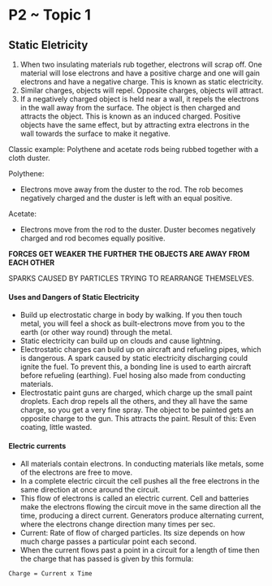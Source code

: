 
# P2 ~ Topic 1
## Static Eletricity

1. When two insulating materials rub together, electrons will scrap off. One material will lose electrons and have a positive charge and one will gain electrons and have a negative charge. This is known as static electricity.
2. Similar charges, objects will repel. Opposite charges, objects will attract.
3. If a negatively charged object is held near a wall, it repels the electrons in the wall away from the surface. The object is then charged and attracts the object. This is known as an induced charged. Positive objects have the same effect, but by attracting extra electrons in the wall towards the surface to make it negative.

Classic example: Polythene and acetate rods being rubbed together with a cloth duster.

Polythene:
* Electrons move away from the duster to the rod. The rob becomes negatively charged and the duster is left with an equal positive.

Acetate:
* Electrons move from the rod to the duster. Duster becomes negatively charged and rod becomes equally positive.

**FORCES GET WEAKER THE FURTHER THE OBJECTS ARE AWAY FROM EACH OTHER**

SPARKS CAUSED BY PARTICLES TRYING TO REARRANGE THEMSELVES.

#### Uses and Dangers of Static Electricity

* Build up electrostatic charge in body by walking. If you then touch metal, you will feel a shock as built-electrons move from you to the earth (or other way round) through the metal.
* Static electricity can build up on clouds and cause lightning.
* Electrostatic charges can build up on aircraft and refueling pipes, which is dangerous. A spark caused by static electricity discharging could ignite the fuel. To prevent this, a bonding line is used to earth aircraft before refueling (earthing). Fuel hosing also made from conducting materials.
* Electrostatic paint guns are charged, which charge up the small paint droplets. Each drop repels all the others, and they all have the same charge, so you get a very fine spray. The object to be painted gets an opposite charge to the gun. This attracts the paint. Result of this: Even coating, little wasted.

#### Electric currents
* All materials contain electrons. In conducting materials like metals, some of the electrons are free to move.
* In a complete electric circuit the cell pushes all the free electrons in the same direction at once around the circuit.
* This flow of electrons is called an electric current. Cell and batteries make the electrons flowing the circuit move in the same direction all the time, producing a direct current. Generators produce alternating current, where the electrons change direction many times per sec.
* Current: Rate of flow of charged particles. Its size depends on how much charge passes a particular point each second.
* When the current flows past a point in a circuit for a length of time then the charge that has passed is given by this formula:
```
Charge = Current x Time
```
